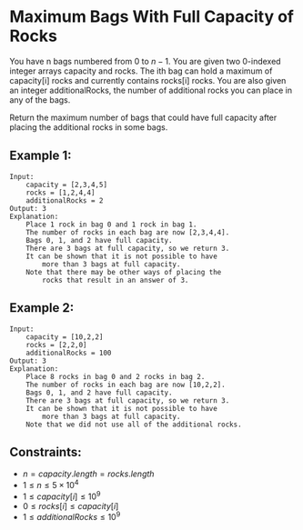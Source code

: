 # Maximum Bags With Full Capacity of Rocks

You have n bags numbered from 0 to $n - 1$. You are given two 0-indexed  
integer arrays capacity and rocks. The ith bag can hold a maximum of  
capacity[i] rocks and currently contains rocks[i] rocks. You are also given  
an integer additionalRocks, the number of additional rocks you can place in  
any of the bags.

Return the maximum number of bags that could have full capacity after  
placing the additional rocks in some bags.

 

## Example 1:

    Input: 
        capacity = [2,3,4,5]
        rocks = [1,2,4,4]
        additionalRocks = 2
    Output: 3
    Explanation:
        Place 1 rock in bag 0 and 1 rock in bag 1.
        The number of rocks in each bag are now [2,3,4,4].
        Bags 0, 1, and 2 have full capacity.
        There are 3 bags at full capacity, so we return 3.
        It can be shown that it is not possible to have 
            more than 3 bags at full capacity.
        Note that there may be other ways of placing the 
            rocks that result in an answer of 3.

## Example 2:

    Input: 
        capacity = [10,2,2]
        rocks = [2,2,0]
        additionalRocks = 100
    Output: 3
    Explanation:
        Place 8 rocks in bag 0 and 2 rocks in bag 2.
        The number of rocks in each bag are now [10,2,2].
        Bags 0, 1, and 2 have full capacity.
        There are 3 bags at full capacity, so we return 3.
        It can be shown that it is not possible to have 
            more than 3 bags at full capacity.
        Note that we did not use all of the additional rocks.

 

## Constraints:

* $n = capacity.length = rocks.length$
* $1 \le n \le 5 \times 10^4$
* $1 \le capacity[i] \le 10^9$
* $0 \le rocks[i] \le capacity[i]$
* $1 \le additionalRocks \le 10^9$

